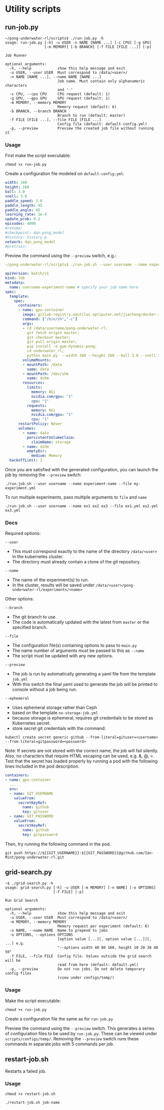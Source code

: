 # Utility scripts

## run-job.py

```shell script
~/pong-underwater-rl/scripts$ ./run-job.py -h
usage: run-job.py [-h] -u USER -n NAME [NAME ...] [-c CPU] [-g GPU]
                  [-m MEMORY] [-b BRANCH] [-f FILE [FILE ...]] [-p]

Job Runner

optional arguments:
  -h, --help            show this help message and exit
  -u USER, --user USER  Must correspond to /data/<user>/
  -n NAME [NAME ...], --name NAME [NAME ...]
                        Job name. Must contain only alphanumeric characters
                        and '-'
  -c CPU, --cpu CPU     CPU request (default: 1)
  -g GPU, --gpu GPU     GPU request (default: 1)
  -m MEMORY, --memory MEMORY
                        Memory request (default: 6)
  -b BRANCH, --branch BRANCH
                        Branch to run (default: master)
  -f FILE [FILE ...], --file FILE [FILE ...]
                        Config file (default: default-config.yml)
  -p, --preview         Preview the created job file without running it

```

### Usage

First make the script executable:
```shell script
chmod +x run-job.py
```

Create a configuration file modeled on `default-config.yml`:
```yaml
width: 160
height: 160
ball: 3.0
snell: 3.0
paddle_speed: 3.0
paddle_length: 45
paddle_angle: 45
learning_rate: 1e-4
update_prob: 0.2
episodes: 4000
#resume:
#checkpoint: dqn_pong_model
#history: history.p
network: dqn_pong_model
#pretrain:
```

Preview the command using the `--preview` switch, e.g.:
```yaml
~/pong-underwater-rl/scripts$ ./run-job.sh --user username --name experiment-name --file my-experiment.yml --preview

apiVersion: batch/v1
kind: Job
metadata:
  name: username-experiment-name # specify your job name here
spec:
  template:
    spec:
      containers:
      - name: gpu-container
        image: gitlab-registry.nautilus.optiputer.net/jiacheng/docker-images:gym
        command: ["/bin/sh","-c"]
        args:
        - cd /data/username/pong-underwater-rl;
          git fetch origin master;
          git checkout master;
          git pull origin master;
          pip install -e gym-dynamic-pong;
          cd underwater_rl;
          python main.py  --width 160 --height 160 --ball 3.0 --snell 3.0 --paddle-speed 3.0 --paddle-length 45 --learning-rate 1e-4 --update-prob 0.2 --episodes 4000 --store-dir ../experiments/experiment-name;
        volumeMounts:
        - mountPath: /data
          name: data
        - mountPath: /dev/shm
          name: dshm
        resources:
          limits:
            memory: 8Gi
            nvidia.com/gpu: "1"
            cpu: "1"
          requests:
            memory: 6Gi
            nvidia.com/gpu: "1"
            cpu: "1"
      restartPolicy: Never
      volumes:
        - name: data
          persistentVolumeClaim:
            claimName: storage
        - name: dshm
          emptyDir:
            medium: Memory
  backoffLimit: 1
```

Once you are satisfied with the generated configuration, you can launch the job by removing the `--preview` switch:
```shell script
./run-job.sh --user username --name experiment-name --file my-experiment.yml
```

To run multiple experiments, pass multiple arguments to `file` and `name`
```shell script
./run-job.sh --user username --name ex1 ex2 ex3 --file ex1.yml ex2.yml ex3.yml
```

### Docs

Required options:

`--user`
- This must correspond exactly to the name of the directory `/data/<user>` in the kubernetes cluster. 
- The directory must already contain a clone of the git repository.

`--name`
- The name of the experiment(s) to run.
- In the cluster, results will be saved under `/data/<user>/pong-underwater-rl/experiments/<name>`

Other options:

`--branch`
- The git branch to use.
- The code is automatically updated with the latest from `master` or the specified branch.

`--file`
- The configuration file(s) containing options to pass to `main.py`
- The name number of arguments must be passed to this as `--name`
- The script must be updated with any new  options.

`--preview`
- The job is run by automatically generating a yaml file from the template `job.yml`
- With this switch the final yaml used to generate the job will be printed to console without a job being run.

`--ephemeral`
- Uses ephemeral storage rather than Ceph
- based on the template `no-storage-job.yml`
- because storage is ephemeral, requires git credentials to be stored as Kubernetes secret.
- store secret git credentials with the command:
```shell script
kubectl create secret generic github --from-literal=gituser=<username> --from-literal=gitpassword=<password>
```
Note:
If secrets are not stored with the correct name, the job will fail silently. Also, no characters that require HTML
escaping can be used, e.g. &, @, =. Test that the secret has loaded properly by running a pod with the following lines 
included in the pod description.
```yaml
containers:
- name: gpu-container
  ...
  env:
  - name: GIT_USERNAME
    valueFrom:
      secretKeyRef:
        name: github
        key: gituser
  - name: GIT_PASSWORD
    valueFrom:
      secretKeyRef:
        name: github
        key: gitpassword
```

Then, try running the following command in the pod.
```shell script
git push https://${{GIT_USERNAME}}:${{GIT_PASSWORD}}@github.com/Ian-Mint/pong-underwater-rl.git
````

## grid-search.py

```shell script
~$ ./grid-search.py -h
usage: grid-search.py [-h] -u USER [-m MEMORY] [-n NAME] [-o OPTIONS]
                      [-f FILE] [-p]

Run Grid Search

optional arguments:
  -h, --help            show this help message and exit
  -u USER, --user USER  Must correspond to /data/<user>/
  -m MEMORY, --memory MEMORY
                        Memory request per experiment (default: 6)
  -n NAME, --name NAME  Name to prepend to jobs
  -o OPTIONS, --options OPTIONS
                        [option value [...][, option value [...]][, ...] e.g.
                        "--options width 40 80 160, height 10 20 30 40 50"
  -f FILE, --file FILE  Config file. Values outside the grid search will be
                        read from here (default: default.yml)
  -p, --preview         Do not run jobs. Do not delete temporary config files
                        (view under configs/temp/)
```

### Usage

Make the script executable:
```shell script
chmod +x run-job.py
```

Create a configuration file the same as for `run-job.py`

Preview the command using the `--preview` switch.
This generates a series of configuration files to be used by `run-job.py`.
These can be viewed under `scripts/configs/temp/`.
Removing the `--preview` switch runs these commands in separate jobs with 5 commands per job.

## restart-job.sh

Restarts a failed job.

### Usage

```shell script
chmod +x restart-job.sh 
```

```shell script
./restart-job.sh job-name
```